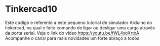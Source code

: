 # Tinkercad10
Este código e referente a este pequeno tutorial de simulador Arduino no tinkercad, na qual e feito comando de ligar ou desligar uma carga através da porta serial.
Veja o link do vídeo https://youtu.be/fWL4xoXrtxA
Acompanhe o canal para mais novidades um forte abraço a todos
